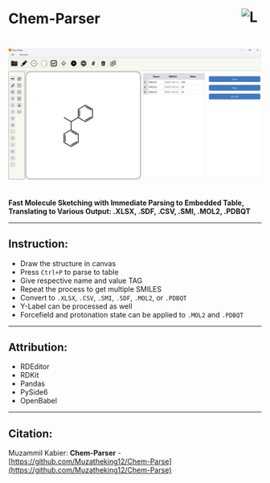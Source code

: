 <h1 style="display: flex; justify-content: space-between; align-items: center;">
  Chem-Parser
  <img src="Img/ms-draw.ico" alt="Logo" style="width: 40px; height: 40px;">
</h1>

<img src="Img/Chem-Parse.png" alt="Chem Parser Banner" style="max-width: 100%; margin: 20px 0;">

**Fast Molecule Sketching with Immediate Parsing to Embedded Table, Translating to Various Output: .XLSX, .SDF, .CSV, .SMI, .MOL2, .PDBQT**

---

## Instruction:

- Draw the structure in canvas  
- Press `Ctrl+P` to parse to table  
- Give respective name and value TAG  
- Repeat the process to get multiple SMILES  
- Convert to `.XLSX`, `.CSV`, `.SMI`, `.SDF`, `.MOL2`, or `.PDBQT`  
- Y-Label can be processed as well  
- Forcefield and protonation state can be applied to `.MOL2` and `.PDBQT`  

---

## Attribution:

- RDEditor  
- RDKit  
- Pandas  
- PySide6  
- OpenBabel  

---

## Citation:

Muzammil Kabier: **Chem-Parser** - [https://github.com/Muzatheking12/Chem-Parse](https://github.com/Muzatheking12/Chem-Parse)



